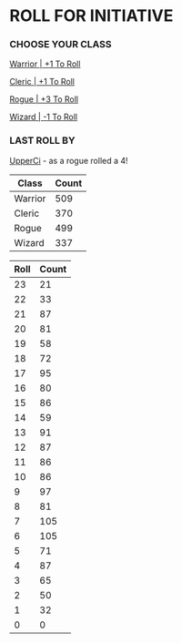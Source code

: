 # ROLL FOR INITIATIVE
### CHOOSE YOUR CLASS

[Warrior | +1 To Roll](https://github.com/benjaminsampica/benjaminsampica/issues/new?title=roll%7Cwarrior&body=Just+click+%27Submit+new+issue%27.)

[Cleric | +1 To Roll](https://github.com/benjaminsampica/benjaminsampica/issues/new?title=roll%7Ccleric&body=Just+click+%27Submit+new+issue%27.)

[Rogue | +3 To Roll](https://github.com/benjaminsampica/benjaminsampica/issues/new?title=roll%7Crogue&body=Just+click+%27Submit+new+issue%27.)

[Wizard | -1 To Roll](https://github.com/benjaminsampica/benjaminsampica/issues/new?title=roll%7Cwizard&body=Just+click+%27Submit+new+issue%27.)
### LAST ROLL BY
[UpperCi](https://www.github.com/UpperCi) - as a rogue rolled a 4!

|Class|Count|
|-|-|
|Warrior|509|
|Cleric|370|
|Rogue|499|
|Wizard|337|

|Roll|Count|
|-|-|
|23|21
|22|33
|21|87
|20|81
|19|58
|18|72
|17|95
|16|80
|15|86
|14|59
|13|91
|12|87
|11|86
|10|86
|9|97
|8|81
|7|105
|6|105
|5|71
|4|87
|3|65
|2|50
|1|32
|0|0
